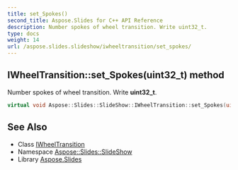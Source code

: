 ```yaml
---
title: set_Spokes()
second_title: Aspose.Slides for C++ API Reference
description: Number spokes of wheel transition. Write uint32_t.
type: docs
weight: 14
url: /aspose.slides.slideshow/iwheeltransition/set_spokes/
---
```

## IWheelTransition::set_Spokes(uint32_t) method


Number spokes of wheel transition. Write **uint32_t**.

```cpp
virtual void Aspose::Slides::SlideShow::IWheelTransition::set_Spokes(uint32_t value)=0
```

## See Also

* Class [IWheelTransition](../)
* Namespace [Aspose::Slides::SlideShow](../../)
* Library [Aspose.Slides](../../../)